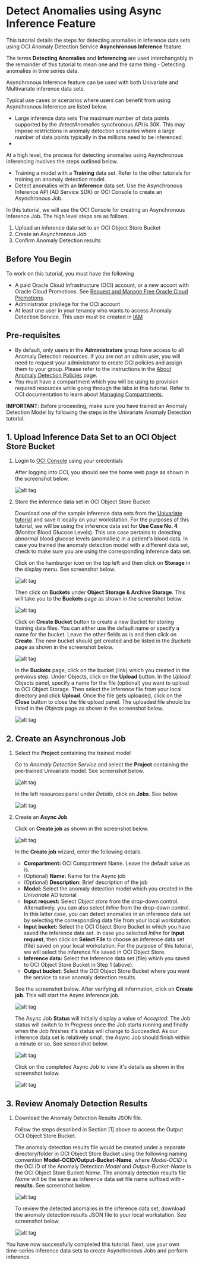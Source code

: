 # Detect Anomalies using Async Inference Feature

This tutorial details the steps for detecting anomalies in inference data sets using OCI Anomaly Detection Service **Asynchronous Inference** feature.

The terms **Detecting Anomalies** and **Inferencing** are used interchangably in the remainder of this tutorial to mean one and the same thing - Detecting anomalies in time series data.

Asynchronous Inference feature can be used with both Univariate and Multivariate inference data sets.

Typical use cases or scenarios where users can benefit from using Asynchronous Inference are listed below.
- Large inference data sets
  The maximum number of data points supported by the *detectAnomalies* synchronous API is 30K.  This may impose restrictions in anomaly detection scenarios where a large number of data points typically in the millions need to be inferenced.
- 

At a high level, the process for detecting anomalies using Asynchronous inferencing involves the steps outlined below.
- Training a model with a **Training** data set.
  Refer to the other tutorials for training an anomaly detection model.
- Detect anomalies with an **Inference** data set.
  Use the Asynchronous Inference API (AD Service SDK) or OCI Console to create an Asynchronous Job.

In this tutorial, we will use the OCI Console for creating an Asynchronous Inference Job. The high level steps are as follows.

1. Upload an inference data set to an OCI Object Store Bucket
2. Create an Asynchronous Job
3. Confirm Anomaly Detection results

## Before You Begin
To work on this tutorial, you must have the following
- A paid Oracle Cloud Infrastructure (OCI) account, or a new accont with Oracle Cloud Promotions.  See [Request and Manage Free Oracle Cloud Promotions](https://docs.oracle.com/en-us/iaas/Content/GSG/Tasks/signingup.htm).
- Administrator privilege for the OCI account
- At least one user in your tenancy who wants to access Anomaly Detection Service. This user must be created in [IAM](https://docs.oracle.com/en-us/iaas/Content/Identity/Tasks/managingusers.htm)

## Pre-requisites
- By default, only users in the **Administrators** group have access to all Anomaly Detection resources. If you are not an admin user, you will need to request your administrator to create OCI policies and assign them to your group.  Please refer to the instructions in the [About Anomaly Detection Policies](https://docs.oracle.com/en-us/iaas/Content/anomaly/using/policies.htm) page.
- You must have a compartment which you will be using to provision required resources while going through the labs in this tutorial. Refer to OCI documentation to learn about [Managing Compartments](https://docs.oracle.com/en-us/iaas/Content/Identity/Tasks/managingcompartments.htm).

**IMPORTANT**: Before proceeding, make sure you have trained an Anomaly Detection Model by following the steps in the Univariate Anomaly Detection tutorial.

## 1. Upload Inference Data Set to an OCI Object Store Bucket

   1. Login to [OCI Console](https://cloud.oracle.com) using your credentials
         
      After logging into OCI, you should see the home web page as shown in the screenshot below.
         
      ![alt tag](./images/section-1-1.png)

   2. Store the inference data set in OCI Object Store Bucket

      Download one of the sample inference data sets from the [Univariate tutorial](https://github.com/ganrad/oci-ai-services/tree/main/oci-ai-ad-uad) and save it locally on your workstation. For the purposes of this tutorial, we will be using the inference data set for **Use Case No. 4** (Monitor Blood Glucose Levels).  This use case pertains to detecting abnormal blood glucose levels (anomalies) in a patient's blood data. In case you trained the anomaly detection model with a different data set, check to make sure you are using the corresponding inference data set.

      Click on the hamburger icon on the top left and then click on **Storage** in the display menu.  See screenshot below.

      ![alt tag](./images/section-1-2-1.png)

      Then click on **Buckets** under **Object Storage & Archive Storage**.  This will take you to the **Buckets** page as shown in the screenshot below.

      ![alt tag](./images/section-1-2-2.png)

      Click on **Create Bucket** button to create a new Bucket for storing training data files. You can either use the default name or specify a name for the bucket.  Leave the other fields as is and then click on **Create**.  The new bucket should get created and be listed in the *Buckets* page as shown in the screenshot below.

      ![alt tag](./images/section-1-2-3.png)

      In the **Buckets** page, click on the bucket (link) which you created in the previous step. Under Objects, click on the **Upload** button. In the *Upload* Objects panel, specify a name for the file (optional) you want to upload to OCI Object Storage. Then select the inference file from your local directory and click **Upload**. Once the file gets uploaded, click on the **Close** button to close the file upload panel. The uploaded file should be listed in the *Objects* page as shown in the screenshot below.
       
      ![alt tag](./images/section-1-2-4.png)

## 2. Create an Asynchronous Job

   1. Select the **Project** containing the trained model

      Go to *Anomaly Detection Service* and select the **Project** containing the pre-trained Univariate model.  See screenshot below.

      ![alt tag](./images/section-2-1-1.png)
      
      In the left resources panel under *Details*, click on **Jobs**.  See below.

      ![alt tag](./images/section-2-1-2.png)

   2. Create an **Async Job**

      Click on **Create job** as shown in the screenshot below.

      ![alt tag](./images/section-2-2-1.png)

      In the **Create job** wizard, enter the following details.
      - **Compartment:** OCI Compartment Name. Leave the default value as is.
      - (Optional) **Name:** Name for the Async job
      - (Optional) **Description:** Brief description of the job
      - **Model:** Select the anomaly detection model which you created in the *Univariate* AD tutorial
      - **Input request:** Select *Object store* from the drop-down control. Alternatively, you can also select *Inline* from the drop-down control. In this latter case, you can detect anomalies in an inference data set by selecting the corresponding data file from your local workstation.
      - **Input bucket:** Select the OCI Object Store Bucket in which you have saved the inference data set. In case you selected *Inline* for **Input request**, then click on **Select File** to choose an inference data set (file) saved on your local workstation.  For the purpose of this tutorial, we will select the inference file saved in OCI Object Store.
      - **Inference data:** Select the Inference data set (file) which you saved to OCI Object Store Bucket in Step 1 (above).
      - **Output bucket:** Select the OCI Object Store Bucket where you want the service to save anomaly detection results.

      See the screenshot below.  After verifying all information, click on **Create job**.  This will start the Async inference job.

      ![alt tag](./images/section-2-2-2.png)

      The Async Job **Status** will initially display a value of *Accepted*. The Job status will switch to *In Progress* once the Job starts running and finally when the Job finishes it's status will change to *Succeeded*. As our inference data set is relatively small, the Async Job should finish within a minute or so. See screenshot below.

      ![alt tag](./images/section-2-2-3.png)

      Click on the completed Async Job to view it's details as shown in the screenshot below.

      ![alt tag](./images/section-2-2-4.png)

## 3. Review Anomaly Detection Results
   
   1. Download the Anomaly Detection Results JSON file.

      Follow the steps described in Section [1] above to access the Output OCI Object Store Bucket.

      The anomaly detection results file would be created under a separate directory/folder in OCI Object Store Bucket using the following naming convention **Model-OCID/Output-Bucket-Name**, where *Model-OCID* is the OCI ID of the Anomaly Detection *Model* and *Output-Bucket-Name* is the OCI Object Store Bucket *Name*.  The anomaly detection results file *Name* will be the same as inference data set file name suffixed with **-results**. See screenshot below.

      ![alt tag](./images/section-3-1-1.png)

      To review the detected anomalies in the inference data set, download the anomaly detection results JSON file to your local workstation. See screenshot below.

      ![alt tag](./images/section-3-1-2.png)

You have now successfully completed this tutorial.  Next, use your own time-series inference data sets to create Asynchronous Jobs and perform inference.

